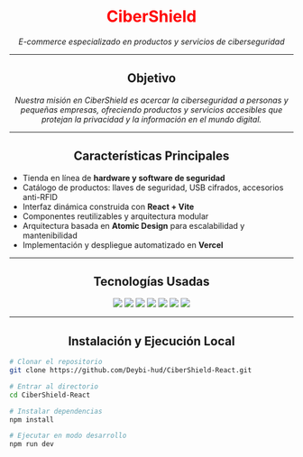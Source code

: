 <h1 align="center" style="color: red;">CiberShield</h1>
<p align="center"><em>E-commerce especializado en productos y servicios de ciberseguridad</em></p>

---

<h2 align="center">Objetivo</h2>
<p align="center"><em>Nuestra misión en CiberShield es acercar la ciberseguridad a personas y pequeñas empresas, ofreciendo productos y servicios accesibles que protejan la privacidad y la información en el mundo digital.</em></p>

---

<h2 align="center">Características Principales</h2>

<ul>
  <li>Tienda en línea de <strong>hardware y software de seguridad</strong></li>
  <li>Catálogo de productos: llaves de seguridad, USB cifrados, accesorios anti-RFID</li>
  <li>Interfaz dinámica construida con <strong>React + Vite</strong></li>
  <li>Componentes reutilizables y arquitectura modular</li>
   <li>Arquitectura basada en <strong>Atomic Design</strong> para escalabilidad y mantenibilidad</li>
  <li>Implementación y despliegue automatizado en <strong>Vercel</strong></li>
</ul>

---

<h2 align="center">Tecnologías Usadas</h2>

<p align="center">
  <img src="https://img.shields.io/badge/React-20232A?style=flat-badge&logo=react&logoColor=61DAFB"/>
  <img src="https://img.shields.io/badge/Vite-646CFF?style=flat-badge&logo=vite&logoColor=white"/>
  <img src="https://img.shields.io/badge/Vercel-000000?style=flat-badge&logo=vercel&logoColor=white"/>
  <img src="https://img.shields.io/badge/HTML5-E34F26?style=flat-badge&logo=html5&logoColor=white"/>
  <img src="https://img.shields.io/badge/CSS3-1572B6?style=flat-badge&logo=css3&logoColor=white"/>
  <img src="https://img.shields.io/badge/JavaScript-F7DF1E?style=flat-badge&logo=javascript&logoColor=black"/>
  <img src="https://img.shields.io/badge/Git-F05032?style=flat-badge&logo=git&logoColor=white"/>
</p>

---

<h2 align="center">Instalación y Ejecución Local</h2>

```bash
# Clonar el repositorio
git clone https://github.com/Deybi-hud/CiberShield-React.git

# Entrar al directorio
cd CiberShield-React

# Instalar dependencias
npm install

# Ejecutar en modo desarrollo
npm run dev
